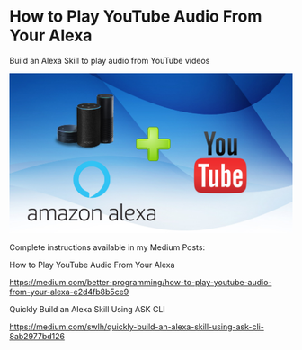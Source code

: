 # How to Play YouTube Audio From Your Alexa
Build an Alexa Skill to play audio from YouTube videos

![Alt Alexa Skill + YouTube](/img/alexa-youtube.jpg)

Complete instructions available in my Medium Posts:

How to Play YouTube Audio From Your Alexa

https://medium.com/better-programming/how-to-play-youtube-audio-from-your-alexa-e2d4fb8b5ce9

Quickly Build an Alexa Skill Using ASK CLI

https://medium.com/swlh/quickly-build-an-alexa-skill-using-ask-cli-8ab2977bd126


